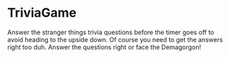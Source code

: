# TriviaGame

Answer the stranger things trivia questions before the timer goes off to avoid heading to the upside down. Of course you need to get the answers right too duh. Answer the questions right or face the Demagorgon!